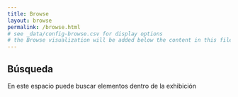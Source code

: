 ```yaml
---
title: Browse
layout: browse
permalink: /browse.html
# see _data/config-browse.csv for display options
# the Browse visualization will be added below the content in this file
---
```


## Búsqueda
En este espacio puede buscar elementos dentro de la exhibición
